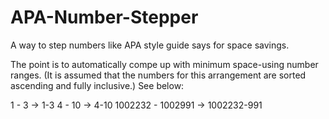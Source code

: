 # APA-Number-Stepper
A way to step numbers like APA style guide says for space savings.

The point is to automatically compe up with minimum space-using number ranges.
(It is assumed that the numbers for this arrangement are sorted ascending and fully inclusive.)
See below:

1 - 3 -> 1-3
4 - 10 -> 4-10
1002232 - 1002991 -> 1002232-991